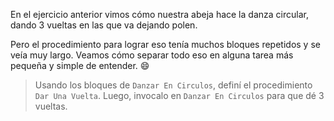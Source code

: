 En el ejercicio anterior vimos cómo nuestra abeja hace la danza circular, dando 3 vueltas en las que va dejando polen. 

Pero el procedimiento para lograr eso tenía muchos bloques repetidos y se veía muy largo. Veamos cómo separar todo eso en alguna tarea más pequeña y simple de entender. :smile:

> Usando los bloques de `Danzar En Circulos`, definí el procedimiento `Dar Una Vuelta`. Luego, invocalo en `Danzar En Circulos` para que dé 3 vueltas.